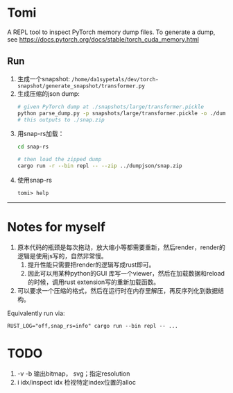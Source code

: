 # Tomi

A REPL tool to inspect PyTorch memory dump files. To generate a dump, see https://docs.pytorch.org/docs/stable/torch_cuda_memory.html

## Run
1. 生成一个snapshot: `/home/da1sypetals/dev/torch-snapshot/generate_snapshot/transformer.py`
2. 生成压缩的json dump: 
   ```sh
   # given PyTorch dump at ./snapshots/large/transformer.pickle
   python parse_dump.py -p snapshots/large/transformer.pickle -o ./dumpjson -d 0 -z
   # this outputs to ./snap.zip
   ```
3. 用snap-rs加载：
   ```sh
   cd snap-rs

   # then load the zipped dump
   cargo run -r --bin repl -- --zip ../dumpjson/snap.zip
   ```
4. 使用snap-rs
   ```
   tomi> help
   ```


---
# Notes for myself

1. 原本代码的瓶颈是每次拖动，放大缩小等都需要重新，然后render，render的逻辑是使用js写的，自然非常慢。
   1. 提升性能只需要把render的逻辑写成rust即可。
   2. 因此可以用某种python的GUI 库写一个viewer，然后在加载数据和reload的时候，调用rust extension写的重新加载函数。
2. 可以要求一个压缩的格式，然后在运行时在内存里解压，再反序列化到数据结构。

Equivalently run via:
```
RUST_LOG="off,snap_rs=info" cargo run --bin repl -- ...
```


# TODO
1. -v -b 输出bitmap， svg；指定resolution
2. i idx/inspect idx 检视特定index位置的alloc